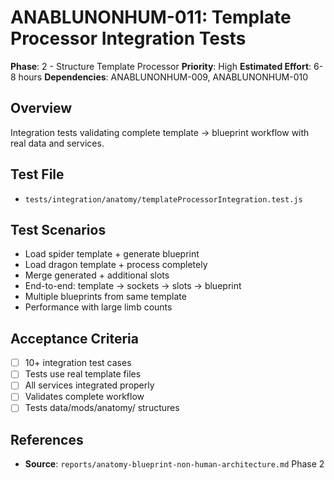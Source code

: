 # ANABLUNONHUM-011: Template Processor Integration Tests

**Phase**: 2 - Structure Template Processor
**Priority**: High
**Estimated Effort**: 6-8 hours
**Dependencies**: ANABLUNONHUM-009, ANABLUNONHUM-010

## Overview

Integration tests validating complete template → blueprint workflow with real data and services.

## Test File
- `tests/integration/anatomy/templateProcessorIntegration.test.js`

## Test Scenarios

- Load spider template + generate blueprint
- Load dragon template + process completely
- Merge generated + additional slots
- End-to-end: template → sockets → slots → blueprint
- Multiple blueprints from same template
- Performance with large limb counts

## Acceptance Criteria

- [ ] 10+ integration test cases
- [ ] Tests use real template files
- [ ] All services integrated properly
- [ ] Validates complete workflow
- [ ] Tests data/mods/anatomy/ structures

## References

- **Source**: `reports/anatomy-blueprint-non-human-architecture.md` Phase 2
